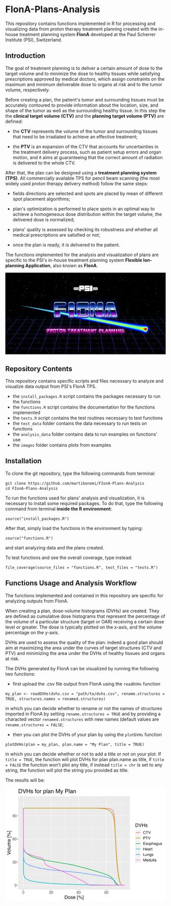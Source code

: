 # FIonA-Plans-Analysis

This repository contains functions implemented in R for processing and visualizing data from proton therapy treatment planning created with the in-house treatment planning system **FIonA** developed at the Paul Scherrer Institute (PSI), Switzerland.

## Introduction

The goal of treatment planning is to deliver a certain amount of dose to the target volume and to minimize the dose to healthy tissues while satisfying prescriptions approved by medical doctors, which assign constraints on the maximum and minimum deliverable dose to organs at risk and to the tumor volume, respectively.

Before creating a plan, the patient's tumor and surrounding tissues must be accurately contoured to provide information about the location, size, and shape of the tumor as well as the surrounding healthy tissue. In this step the the **clinical target volume (CTV)** and the **planning target volume (PTV)** are defined:

-   the **CTV** represents the volume of the tumor and surrounding tissues that need to be irradiated to achieve an effective treatment;

-   the **PTV** is an expansion of the CTV that accounts for uncertainties in the treatment delivery process, such as patient setup errors and organ motion, and it aims at guaranteeing that the correct amount of radiation is delivered to the whole CTV.

After that, the plan can be designed using a **treatment planning system (TPS)**. All commercially available TPS for pencil beam scanning (the most widely used proton therapy delivery method) follow the same steps:

-   fields directions are selected and spots are placed by mean of different spot placement algorithms;

-   plan's optimization is performed to place spots in an optimal way to achieve a homogeneous dose distribution within the target volume, the delivered dose is normalized;

-   plans' quality is assessed by checking its robustness and whether all medical prescriptions are satisfied or not;

-   once the plan is ready, it is delivered to the patient.

The functions implemented for the analysis and visualization of plans are specific to the PSI's in-house treatment planning system **Flexible Ion-planning Application**, also known as **FIonA**.

![](images/Fiona.png)

## Repository Contents

This repository contains specific scripts and files necessary to analyze and visualize data output from PSI's FIonA TPS.

-   the `install_packages.R` script contains the packages necessary to run the functions
-   the `functions.R` script contains the documentation for the functions implemented
-   the `tests.R` script contains the test routines necessary to test functions
-   the `test_data` folder contains the data necessary to run tests on functions
-   the `analysis_data` folder contains data to run examples on functions' use
-   the `images` folder contains plots from examples

## Installation

To clone the git repository, type the following commands from terminal:

```         
git clone https://github.com/martibonomi/FIonA-Plans-Analysis
cd FIonA-Plans-Analysis
```

To run the functions used for plans' analysis and visualization, it is necessary to install some required packages. To do that, type the following command from terminal **inside the R environment**:

```         
source("install_packages.R")
```

After that, simply load the functions in the environment by typing:

```         
source("functions.R")
```

and start analyzing data and the plans created.

To test functions and see the overall coverage, type instead:

```         
file_coverage(source_files = "functions.R", test_files = "tests.R")
```

## Functions Usage and Analysis Workflow

The functions implemented and contained in this repository are specific for analyzing outputs from FIonA.

When creating a plan, dose-volume histograms (DVHs) are created. They are defined as cumulative dose histograms that represent the percentage of the volume of a particular structure (target or OAR) receiving a certain dose level or greater. The dose is typically plotted on the x-axis, and the volume percentage on the y-axis.

DVHs are used to assess the quality of the plan: indeed a good plan should aim at maximizing the area under the curves of target structures (CTV and PTV) and minimizing the area under the DVHs of healthy tissues and organs at risk.

The DVHs generated by FIonA can be visualized by running the following two functions:

-   first upload the .csv file output from FIonA using the `readDVHs` function

```         
my_plan <- readDVHs(dvhs.csv = "path/to/dvhs.csv", rename.structures = TRUE, structures.names = renamed.structures)
```

in which you can decide whether to rename or not the names of structures imported in FIonA by setting `rename.structures = TRUE` and by providing a characted vector `renamed.structures` with new names (default values are `rename.structures = FALSE`;

-   then you can plot the DVHs of your plan by using the `plotDVHs` function

```         
plotDVHs(plan = my_plan, plan.name = "My Plan", title = TRUE)
```

in which you can decide whether or not to add a title or not on your plot. If `title = TRUE`, the function will plot DVHs for plan plan.name as title, if `title = FALSE` the function won't plot any title, if instead `title = chr` is set to any string, the function will plot the string you provided as title.

The results will be:

![](images/dvhs_plot.png)
